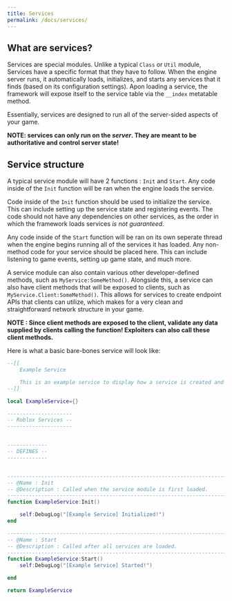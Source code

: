 ```yaml
---
title: Services
permalink: /docs/services/
---
```


## What are services?
Services are special modules. Unlike a typical `Class` or `Util` module, Services have a specific format that they have to follow. When the engine server runs, it automatically loads, initializes, and starts any services that it finds (based on its configuration settings). Apon loading a service, the framework will expose itself to the service table via the `__index` metatable method.

Essentially, services are designed to run all of the server-sided aspects of your game.

**NOTE: services can only run on the *server*. They are meant to be authoritative and control server state!**

## Service structure
A typical service module will have 2 functions : `Init` and `Start`. Any code inside of the `Init` function will be ran when the engine loads the service. 

Code inside of the `Init` function should be used to initialize the service. This can include setting up the service state and registering events. The code should not have any dependencies on other services, as the order in which the framework loads services *is not guaranteed*.

Any code inside of the `Start` function will be ran on its own seperate thread when the engine begins running all of the services it has loaded. Any non-method code for your service should be placed here. This can include listening to game events, setting up game state, and much more.

A service module can also contain various other developer-defined methods, such as `MyService:SomeMethod()`. Alongside this, a service can also have client methods that will be exposed to clients, such as `MyService.Client:SomeMethod()`. This allows for services to create endpoint APIs that clients can utilize, which makes for a very clean and straightforward network structure in your game.

**NOTE : Since client methods are exposed to the client, validate any data supplied by clients calling the function! Exploiters can also call these client methods.**

Here is what a basic bare-bones service will look like:
```lua
--[[
	Example Service

	This is an example service to display how a service is created and how it should be formatted.
--]]

local ExampleService={}

---------------------
-- Roblox Services --
---------------------


-------------
-- DEFINES --
-------------


----------------------------------------------------------------------------------------------------------------------------------------------------------------------
-- @Name : Init
-- @Description : Called when the service module is first loaded.
----------------------------------------------------------------------------------------------------------------------------------------------------------------------
function ExampleService:Init()

	self:DebugLog("[Example Service] Initialized!")
end

----------------------------------------------------------------------------------------------------------------------------------------------------------------------
-- @Name : Start
-- @Description : Called after all services are loaded.
----------------------------------------------------------------------------------------------------------------------------------------------------------------------
function ExampleService:Start()
	self:DebugLog("[Example Service] Started!")

end

return ExampleService
```
